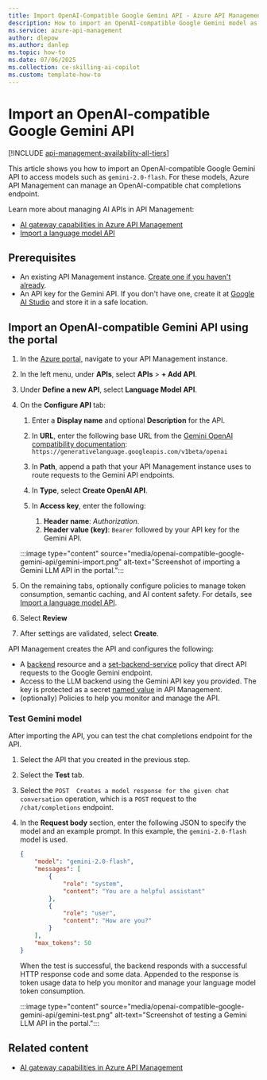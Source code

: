 ```yaml
---
title: Import OpenAI-Compatible Google Gemini API - Azure API Management
description: How to import an OpenAI-compatible Google Gemini model as a REST API in Azure API Management and manage a chat completions endpoint
ms.service: azure-api-management
author: dlepow
ms.author: danlep
ms.topic: how-to
ms.date: 07/06/2025
ms.collection: ce-skilling-ai-copilot
ms.custom: template-how-to
---
```


# Import an OpenAI-compatible Google Gemini API

[!INCLUDE [api-management-availability-all-tiers](../../includes/api-management-availability-all-tiers.md)]

This article shows you how to import an OpenAI-compatible Google Gemini API to access models such as `gemini-2.0-flash`. For these models, Azure API Management can manage an OpenAI-compatible chat completions endpoint.

Learn more about managing AI APIs in API Management:

* [AI gateway capabilities in Azure API Management](genai-gateway-capabilities.md)
* [Import a language model API](openai-compatible-llm-api.md)

## Prerequisites

- An existing API Management instance. [Create one if you haven't already](get-started-create-service-instance.md).
- An API key for the Gemini API. If you don't have one, create it at [Google AI Studio](https://aistudio.google.com/apikey) and store it in a safe location.


## Import an OpenAI-compatible Gemini API using the portal

1. In the [Azure portal](https://portal.azure.com), navigate to your API Management instance.
1. In the left menu, under **APIs**, select **APIs** > **+ Add API**.
1. Under **Define a new API**, select **Language Model API**.
1. On the **Configure API** tab:
    1. Enter a **Display name** and optional **Description** for the API.
    1. In **URL**, enter the following base URL from the [Gemini OpenAI compatibility documentation](https://ai.google.dev/gemini-api/docs/openai):
         `https://generativelanguage.googleapis.com/v1beta/openai`

    1. In **Path**, append a path that your API Management instance uses to route requests to the Gemini API endpoints.
    1. In **Type**, select **Create OpenAI API**.
    1. In **Access key**, enter the following:
        1. **Header name**: *Authorization*.
        1. **Header value (key)**: `Bearer` followed by your API key for the Gemini API.
    
    :::image type="content" source="media/openai-compatible-google-gemini-api/gemini-import.png" alt-text="Screenshot of importing a Gemini LLM API in the portal.":::

1. On the remaining tabs, optionally configure policies to manage token consumption, semantic caching, and AI content safety. For details, see [Import a language model API](openai-compatible-llm-api.md).
1. Select **Review**
1. After settings are validated, select **Create**.

API Management creates the API and configures the following:

* A [backend](backends.md) resource and a [set-backend-service](set-backend-service-policy.md) policy that direct API requests to the Google Gemini endpoint.
*  Access to the LLM backend using the Gemini API key you provided. The key is protected as a secret [named value](api-management-howto-properties.md) in API Management.
* (optionally) Policies to help you monitor and manage the API.

### Test Gemini model

After importing the API, you can test the chat completions endpoint for the API.

1. Select the API that you created in the previous step.
1. Select the **Test** tab.
1. Select the `POST  Creates a model response for the given chat conversation` operation, which is a `POST` request to the `/chat/completions` endpoint.
1. In the **Request body** section, enter the following JSON to specify the model and an example prompt. In this example, the `gemini-2.0-flash` model is used.

    ```json
    {
        "model": "gemini-2.0-flash",
        "messages": [
            {
                "role": "system",
                "content": "You are a helpful assistant"
            },
            {
                "role": "user",
                "content": "How are you?"
            }
        ],
        "max_tokens": 50
    }
    ```
    
    When the test is successful, the backend responds with a successful HTTP response code and some data. Appended to the response is token usage data to help you monitor and manage your language model token consumption.

    :::image type="content" source="media/openai-compatible-google-gemini-api/gemini-test.png" alt-text="Screenshot of testing a Gemini LLM API in the portal.":::

## Related content

* [AI gateway capabilities in Azure API Management](genai-gateway-capabilities.md)